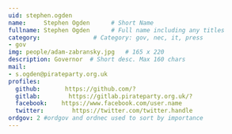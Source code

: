 ```yaml
---
uid: stephen.ogden
name:     Stephen Ogden      # Short Name
fullname: Stephen Ogden      # Full name including any titles
category:               # Category: gov, nec, it, press
- gov
img: people/adam-zabransky.jpg   # 165 x 220
description: Governor  # Short desc. Max 160 chars
mail:
- s.ogden@pirateparty.org.uk
profiles:
  github:       https://github.com/?
  gitlab:        https://gitlab.pirateparty.org.uk/?
  facebook:    https://www.facebook.com/user.name
  twitter:        https://twitter.com/twitter.handle
ordgov: 2 #ordgov and ordnec used to sort by importance
---
```


